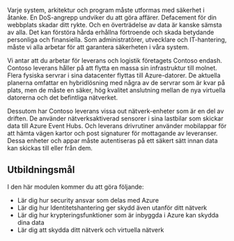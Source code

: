 Varje system, arkitektur och program måste utformas med säkerhet i åtanke. En DoS-angrepp undviker du att göra affärer. Defacement för din webbplats skadar ditt rykte. Och en överträdelse av data är kanske sämsta av alla. Det kan förstöra hårda erhållna förtroende och skada betydande personliga och finansiella. Som administratörer, utvecklare och IT-hantering, måste vi alla arbetar för att garantera säkerheten i våra system. 

Vi antar att du arbetar för leverans och logistik företagets Contoso endash. Contoso leverans håller på att flytta en massa sin infrastruktur till molnet. Flera fysiska servrar i sina datacenter flyttas till Azure-datorer. De aktuella planerna omfattar en hybridlösning med några av de servrar som är kvar på plats, men de måste en säker, hög kvalitet anslutning mellan de nya virtuella datorerna och det befintliga nätverket.

Dessutom har Contoso leverans vissa out nätverk-enheter som är en del av driften. De använder nätverksaktiverad sensorer i sina lastbilar som skickar data till Azure Event Hubs. Och leverans drivrutiner använder mobilappar för att hämta vägen kartor och post signaturer för mottagande av leveranser. Dessa enheter och appar måste autentiseras på ett säkert sätt innan data kan skickas till eller från dem.

## <a name="learning-objectives"></a>Utbildningsmål

I den här modulen kommer du att göra följande:

- Lär dig hur security ansvar som delas med Azure
- Lär dig hur Identitetshantering ger skydd även utanför ditt nätverk
- Lär dig hur krypteringsfunktioner som är inbyggda i Azure kan skydda dina data
- Lär dig att skydda ditt nätverk och virtuella nätverk
